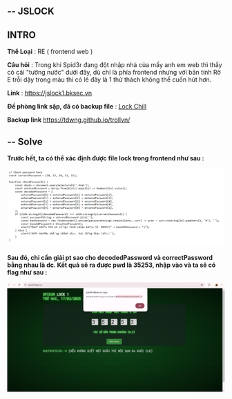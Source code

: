 --
JSLOCK
--

## INTRO 
**Thể Loại** : RE ( frontend web )

**Câu hỏi** : Trong khi Spid3r đang đột nhập nhà của mấy anh em web thì thấy có cái "tường nước" dưới đây, dù chỉ là phía frontend nhưng với bản tính Rờ E trỗi dậy trong máu thì có lẽ đây là 1 thử thách không thể cuốn hút hơn.

**Link** : https://jslock1.bksec.vn

**Đề phòng link sập, đã có backup file** : [Lock Chill](./Lock_chill)

**Backup link** https://tdwng.github.io/trollvn/

--
Solve 
--

**Trước hết, ta có thể xác định được file lock trong frontend như sau :**

![](nen.png)

**Sau đó, chỉ cần giải pt sao cho **decodedPassword** và **correctPassword** bằng nhau là dc. Kết quả sẽ ra được pwd là 35253, nhập vào và ta sẽ có flag như sau :**

![](flag.png)
